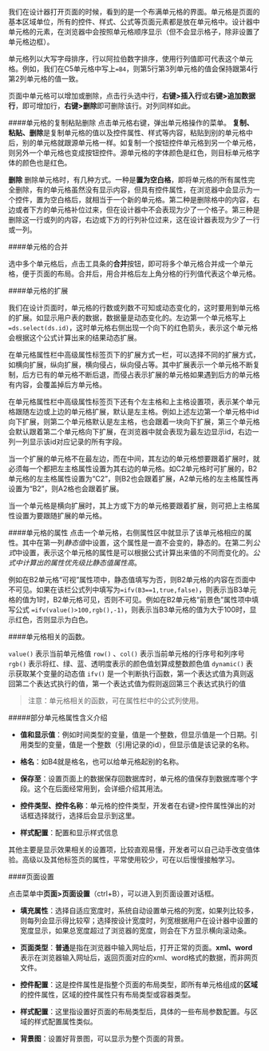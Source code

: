 我们在设计器打开页面的时候，看到的是一个布满单元格的界面。单元格是页面的基本区域单位，所有的控件、样式、公式等页面元素都是放在单元格中。设计器中单元格的元素，在浏览器中会按照单元格顺序显示（但不会显示格子，除非设置了单元格边框）。

单元格列以大写字母排序，行以阿拉伯数字排序，使用行列值即可代表这个单元格。例如，我们在C5单元格中写上`=B4`，则第5行第3列单元格的值会保持跟第4行第2列单元格的值一致。

页面中单元格可以增加或删除，点击行头选中行，**右键>插入行**或**右键>追加数据行**，即可增加行，**右键>删除**即可删除该行。对列同样如此。

####单元格的复制粘贴删除
点击单元格右键，弹出单元格操作的菜单。
**复制、粘贴、删除**是复制单元格的值以及控件属性、样式等内容，粘贴到别的单元格中后，别的单元格就跟源单元格一样。如复制一个按钮控件单元格到另一个单元格，则另外一个单元格也变成按钮控件。源单元格的字体颜色是红色，则目标单元格字体的颜色也是红色。

**删除** 删除单元格时，有几种方式。一种是**置为空白格**，即将单元格的所有属性完全删除，有的单元格虽然没有显示内容，但具有控件属性，在浏览器中会显示为一个控件，置为空白格后，就相当于一个新的单元格。第二种是删除格中的内容，右边或者下方的单元格补位过来，但在设计器中不会表现为少了一个格子。第三种是删除这一行或列的内容，右边或下方的行列补位过来，这在设计器表现为少了一行或一列。

####单元格的合并 

选中多个单元格后，点击工具条的**合并**按钮，即可将多个单元格合并成一个单元格，便于页面的布局。合并后，用合并格后左上角分格的行列值代表这个单元格。

####单元格的扩展

我们在设计页面时，单元格的行数或列数不可知或动态变化的，这时要用到单元格的扩展。如显示用户表的数据，数据量是动态变化的。左边第一个单元格写上`=ds.select(ds.id)`，这时单元格右侧出现一个向下的红色箭头，表示这个单元格会根据这个公式计算出来的结果动态扩展。

在单元格属性栏中高级属性标签页下的扩展方式一栏，可以选择不同的扩展方式，如横向扩展，纵向扩展，横向侵占，纵向侵占等。其中扩展表示一个单元格不断复制，后方已有的单元格不断后退，而侵占表示扩展的单元格如果遇到后方的单元格有内容，会覆盖掉后方单元格。

在单元格属性栏中高级属性标签页下还有个左主格和上主格设置项，表示某个单元格跟随左边或上边的单元格扩展，默认是左主格。例如上述左边第一个单元格中id向下扩展，则第二个单元格默认是左主格，也会跟着一块向下扩展，第三个单元格会默认跟着第二个单元格向下扩展，在浏览器中就会表现为最左边显示id，右边一列一列显示该id对应记录的所有字段。

当一个扩展的单元格不在最左边，而在中间，其左边的单元格想要跟着扩展时，就必须每一个都把左主格属性设置为其右边的单元格。如C2单元格时可扩展的，B2单元格的左主格属性设置为“C2”，则B2也会跟着扩展，A2单元格的左主格属性再设置为“B2”，则A2格也会跟着扩展。

当一个单元格是横向扩展时，其上方或下方的单元格要跟着扩展，则可把上主格属性设置为要跟随扩展的单元格。

####单元格的属性
点击一个单元格，右侧属性区中就显示了该单元格相应的属性。其中在第一列*静态值*中设置，这个属性是一直不会变的，静态的。在第二列*公式*中设置，表示这个单元格的属性是可以根据公式计算出来值的不同而变化的。*公式中计算出的属性优先级比静态值属性高*。

例如在B2单元格“可视”属性项中，静态值填写为否，则B2单元格的内容在页面中不可见。如果在该栏公式列中填写为`=ifv(B3==1,true,false)`，则表示当B3单元格的值为1时，B2单元格可见，否则不可见。例如在B2单元格“前景色”属性项中填写公式 `=ifv(value()>100,rgb(),-1)`，则表示当B3单元格的值为大于100时，显示红色，否则显示为白色。

####单元格相关的函数。

`value()` 表示当前单元格值
`row()` 、`col()` 表示当前单元格的行序号和列序号
`rgb()` 表示将红、绿、蓝、透明度表示的颜色值划算成整数颜色值
`dynamic()` 表示获取某个变量的动态值
`ifv()` 是一个判断执行函数，第一个表达式值为真则返回第二个表达式执行的值，第一个表达式值为假则返回第三个表达式执行的值

>注意：单元格相关的函数，可在属性栏中的公式列使用。

#####部分单元格属性含义介绍
- **值和显示值**：例如时间类型的变量，值是一个整数，但显示值是一个日期。引用类型的变量，值是一个整数（引用记录的id），但显示值是该记录的名称。

- **格名**：如B4就是格名，也可以给单元格起别的名称。

- **保存至**：设置页面上的数据保存回数据库时，单元格的值保存到数据库哪个字段。这个在后面经常用到，会详细介绍其用法。

- **控件类型、控件名称**：单元格的控件类型，开发者在右键>控件属性弹出的对话框选择就行，选择后会显示到这里。

- **样式配置**：配置和显示样式信息

其他主要是显示效果相关的设置项，比较直观易懂，开发者可以自己动手改变值体验。高级以及其他标签页的属性，平常使用较少，可在以后慢慢接触学习。

####页面设置

点击菜单中**页面>页面设置**（ctrl+B），可以进入到页面设置对话框。

- **填充属性**：选择自适应宽度时，系统自动设置单元格的列宽，如果列比较多，则每列会显示得比较窄；选择按设计宽度时，列宽根据用户在设计器中设置的宽度显示，如果总宽度超过了浏览器的宽度，则会在下方显示横向滚动条。

- **页面类型**：**普通**是指在浏览器中输入网址后，打开正常的页面。**xml、word** 表示在浏览器输入网址后，返回页面对应的xml、word格式的数据，而非网页文件。

- **控件配置**：这是控件属性是指整个页面的布局类型，即所有单元格组成的**区域**的控件属性，区域的控件属性只有布局类型或容器类型。

- **样式配置**：这里指设置好页面的布局类型后，具体的一些布局参数配置。与区域的样式配置属性类似。

- **背景图**：设置好背景图，可以显示为整个页面的背景。
